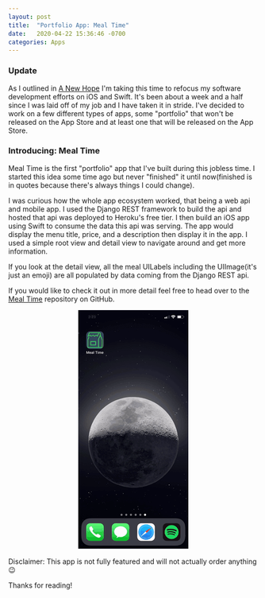 ```yaml
---
layout: post
title:  "Portfolio App: Meal Time"
date:   2020-04-22 15:36:46 -0700
categories: Apps
---
```

### Update

As I outlined in [A New Hope](http://andrewmiotke.com/update/2020/03/31/a-new-hope.html) I'm taking
this time to refocus my software development efforts on iOS and Swift. It's been about a week and a half
since I was laid off of my job and I have taken it in stride. I've decided to work on a few different types of
apps, some "portfolio" that won't be released on the App Store and at least one that will be released on the App Store.

### Introducing: Meal Time
Meal Time is the first "portfolio" app that I've built during this jobless time. I started this idea some time ago
but never "finished" it until now(finished is in quotes because there's always things I could change).

I was curious how the whole app ecosystem worked, that being a web api and mobile app. I used the Django
REST framework to build the api and hosted that api was deployed to Heroku's free tier. I then build an iOS app using Swift to consume the data this api was serving.
The app would display the menu title, price, and a description then display it in the app. I used a simple root view and detail view
to navigate around and get more information.

If you look at the detail view, all the meal UILabels including the UIImage(it's just an emoji) are all populated
by data coming from the Django REST api.

If you would like to check it out in more detail feel free to head over to the [Meal Time](https://github.com/miotke/MealTime) repository on GitHub.

<p align="center">
  <img src="/images/MealTimeVideo.gif">
</p>

Disclaimer: This app is not fully featured and will not actually order anything 😉

Thanks for reading!
